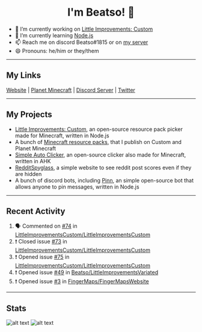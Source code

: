 <h1 align="center">I'm Beatso! 👋</h1>

- 🔭 I’m currently working on [Little Improvements: Custom](https://github.com/LittleImprovementsCustom/LittleImprovementsCustom)
- 🌱 I’m currently learning [Node.js](https://nodejs.org/)
- 📫 Reach me on discord Beatso#1815 or on [my server](https://discord.gg/bNcZjFe)
- 😄 Pronouns: he/him or they/them

---

## My Links
[Website](https://www.beatso.tk/) | 
[Planet Minecraft](https://www.planetminecraft.com/member/beatso/) |
[Discord Server](https://discord.gg/bNcZjFe) |
[Twitter](https://twitter.com/beatso_)

---

## My Projects
- [Little Improvements: Custom](https://github.com/LittleImprovementsCustom/LittleImprovementsCustom), an open-source resource pack picker made for Minecraft, written in Node.js
- A bunch of [Minecraft resource packs](https://www.planetminecraft.com/member/beatso/submissions/texture-packs/?morder=order_popularity), that I publish on Custom and Planet Minecraft
- [Simple Auto Clicker](https://github.com/Beatso/SimpleAutoClicker), an open-source clicker also made for Minecraft, written in AHK
- [RedditSpyglass](https://github.com/Beatso/RedditSpyglass), a simple website to see reddit post scores even if they are hidden
- A bunch of discord bots, including [Pinn](https://github.com/Beatso/Pinn), an simple open-source bot that allows anyone to pin messages, written in Node.js

---

## Recent Activity
<!--START_SECTION:activity-->
1. 🗣 Commented on [#74](https://github.com/LittleImprovementsCustom/LittleImprovementsCustom/issues/74) in [LittleImprovementsCustom/LittleImprovementsCustom](https://github.com/LittleImprovementsCustom/LittleImprovementsCustom)
2. ❗️ Closed issue [#73](https://github.com/LittleImprovementsCustom/LittleImprovementsCustom/issues/73) in [LittleImprovementsCustom/LittleImprovementsCustom](https://github.com/LittleImprovementsCustom/LittleImprovementsCustom)
3. ❗️ Opened issue [#75](https://github.com/LittleImprovementsCustom/LittleImprovementsCustom/issues/75) in [LittleImprovementsCustom/LittleImprovementsCustom](https://github.com/LittleImprovementsCustom/LittleImprovementsCustom)
4. ❗️ Opened issue [#49](https://github.com/Beatso/LittleImprovementsVariated/issues/49) in [Beatso/LittleImprovementsVariated](https://github.com/Beatso/LittleImprovementsVariated)
5. ❗️ Opened issue [#3](https://github.com/FingerMaps/FingerMapsWebsite/issues/3) in [FingerMaps/FingerMapsWebsite](https://github.com/FingerMaps/FingerMapsWebsite)
<!--END_SECTION:activity-->

---

## Stats
![alt text](https://github-readme-stats.vercel.app/api?username=Beatso&count_private=true&show_icons=true&hide_rank=true&title_color=000000 "GitHub Stats")
![alt text](https://github-readme-stats.vercel.app/api/top-langs/?username=Beatso&langs_count=3&title_color=000000 "Most Used Languages")
